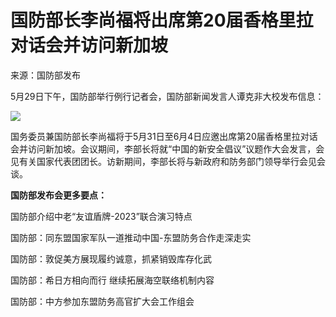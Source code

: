 # 国防部长李尚福将出席第20届香格里拉对话会并访问新加坡

来源：国防部发布

5月29日下午，国防部举行例行记者会，国防部新闻发言人谭克非大校发布信息：

![](https://inews.gtimg.com/om_bt/O5A5v5BUJrvCSjhpbWb0CEuL9SxJfmgiCguB_5LJfd9xMAA/1000)

国务委员兼国防部长李尚福将于5月31日至6月4日应邀出席第20届香格里拉对话会并访问新加坡。会议期间，李部长将就“中国的新安全倡议”议题作大会发言，会见有关国家代表团团长。访新期间，李部长将与新政府和防务部门领导举行会见会谈。

**国防部发布会更多要点：**

国防部介绍中老“友谊盾牌-2023”联合演习特点

国防部：同东盟国家军队一道推动中国-东盟防务合作走深走实

国防部：敦促美方展现履约诚意，抓紧销毁库存化武

国防部：希日方相向而行 继续拓展海空联络机制内容

国防部：中方参加东盟防务高官扩大会工作组会

